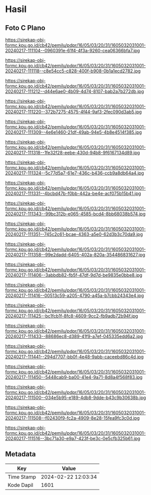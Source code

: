 # Hasil

## Foto C Plano

https://sirekap-obj-formc.kpu.go.id/cb42/pemilu/pdpr/16/05/03/20/31/1605032031001-20240217-111104--0960391e-61f4-4f3a-9260-cea06366bfa7.jpg

https://sirekap-obj-formc.kpu.go.id/cb42/pemilu/pdpr/16/05/03/20/31/1605032031001-20240217-111118--c8e54cc5-c828-400f-b908-0b1a1ecd2782.jpg

https://sirekap-obj-formc.kpu.go.id/cb42/pemilu/pdpr/16/05/03/20/31/1605032031001-20240217-111212--d44e6ae0-4b09-4d74-8107-bab2a7b272db.jpg

https://sirekap-obj-formc.kpu.go.id/cb42/pemilu/pdpr/16/05/03/20/31/1605032031001-20240217-111220--372b7275-4575-4f44-9af3-2fec090d3ab5.jpg

https://sirekap-obj-formc.kpu.go.id/cb42/pemilu/pdpr/16/05/03/20/31/1605032031001-20240217-111309--4e6e1460-21df-49ab-94e5-4b8e4514f385.jpg

https://sirekap-obj-formc.kpu.go.id/cb42/pemilu/pdpr/16/05/03/20/31/1605032031001-20240217-111318--1fe32f28-eebe-430d-94b8-9f6167134d89.jpg

https://sirekap-obj-formc.kpu.go.id/cb42/pemilu/pdpr/16/05/03/20/31/1605032031001-20240217-111324--5c77d5a7-61e7-436c-b436-ccb9a8db64a4.jpg

https://sirekap-obj-formc.kpu.go.id/cb42/pemilu/pdpr/16/05/03/20/31/1605032031001-20240217-111331--4bcbd47b-f0bb-442a-be4e-acf075b15b41.jpg

https://sirekap-obj-formc.kpu.go.id/cb42/pemilu/pdpr/16/05/03/20/31/1605032031001-20240217-111343--99bc312b-e065-4585-bcd4-8bb68038b574.jpg

https://sirekap-obj-formc.kpu.go.id/cb42/pemilu/pdpr/16/05/03/20/31/1605032031001-20240217-111351--745c2c61-bcae-4363-a5e0-62d3b3c70da9.jpg

https://sirekap-obj-formc.kpu.go.id/cb42/pemilu/pdpr/16/05/03/20/31/1605032031001-20240217-111358--99e2dadd-6405-402a-820a-354486831627.jpg

https://sirekap-obj-formc.kpu.go.id/cb42/pemilu/pdpr/16/05/03/20/31/1605032031001-20240217-111406--3abbdb82-fb5f-47df-9d7d-be9835e0bbe8.jpg

https://sirekap-obj-formc.kpu.go.id/cb42/pemilu/pdpr/16/05/03/20/31/1605032031001-20240217-111416--00513c59-a205-4790-a45a-b7cbb24343e4.jpg

https://sirekap-obj-formc.kpu.go.id/cb42/pemilu/pdpr/16/05/03/20/31/1605032031001-20240217-111425--bc1fcb1f-8fc8-4609-9cc2-fb9adb72b94f.jpg

https://sirekap-obj-formc.kpu.go.id/cb42/pemilu/pdpr/16/05/03/20/31/1605032031001-20240217-111433--88686ec8-d389-41f9-a7ef-045335edd6a2.jpg

https://sirekap-obj-formc.kpu.go.id/cb42/pemilu/pdpr/16/05/03/20/31/1605032031001-20240217-111441--294d7707-bb0f-4e48-9abb-caceebd86c4d.jpg

https://sirekap-obj-formc.kpu.go.id/cb42/pemilu/pdpr/16/05/03/20/31/1605032031001-20240217-111450--5448cab9-ba00-41e4-9a71-8d8a4f568f83.jpg

https://sirekap-obj-formc.kpu.go.id/cb42/pemilu/pdpr/16/05/03/20/31/1605032031001-20240217-111500--034e5b95-e189-4db8-9dde-b43c9b30638b.jpg

https://sirekap-obj-formc.kpu.go.id/cb42/pemilu/pdpr/16/05/03/20/31/1605032031001-20240217-111508--f02430f9-fc2a-4909-8e28-15fea9fc3c0d.jpg

https://sirekap-obj-formc.kpu.go.id/cb42/pemilu/pdpr/16/05/03/20/31/1605032031001-20240217-111516--3bc71a30-e9a7-423f-be3c-0e5cfb325b61.jpg


## Metadata

| Key        | Value               |
| ---------- | ------------------- |
| Time Stamp | 2024-02-22 12:03:34 |
| Kode Dapil | 1601                |



